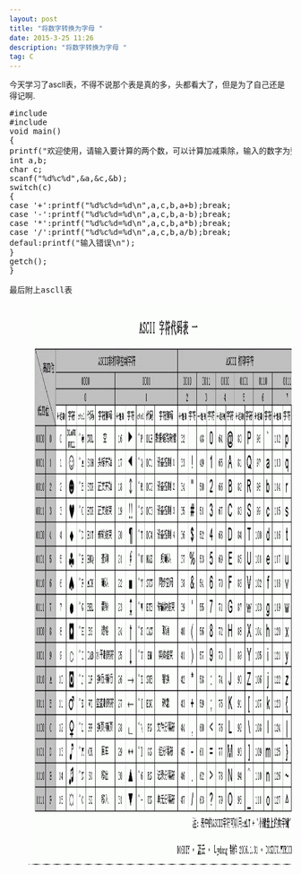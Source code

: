 ```yaml
---
layout: post
title: "将数字转换为字母 "
date: 2015-3-25 11:26
description: "将数字转换为字母 "
tag: C
---
```



今天学习了ascll表，不得不说那个表是真的多，头都看大了，但是为了自己还是得记啊.

<pre>
#include<stdio.h>
#include<conio.h>
void main()
{
printf("欢迎使用，请输入要计算的两个数，可以计算加减乘除，输入的数字为整数\n");
int a,b;
char c;
scanf("%d%c%d",&a,&c,&b);
switch(c)
{
case '+':printf("%d%c%d=%d\n",a,c,b,a+b);break;
case '-':printf("%d%c%d=%d\n",a,c,b,a-b);break;
case '*':printf("%d%c%d=%d\n",a,c,b,a*b);break;
case '/':printf("%d%c%d=%d\n",a,c,b,a/b);break;
defaul:printf("输入错误\n");   
}
getch();
}

最后附上ascll表
<div align="center">
	<img src="/images/image/ascll.jpg" height="1000" width="1000" />
</div>

